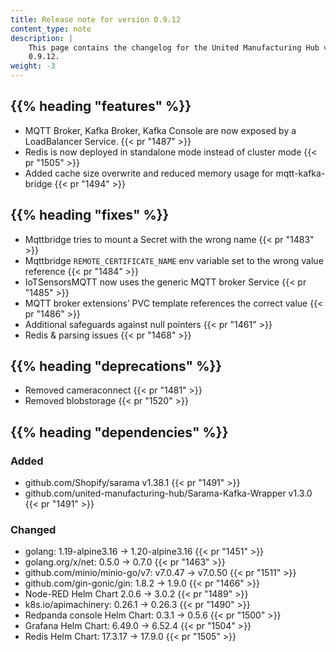 ```yaml
---
title: Release note for version 0.9.12
content_type: note
description: |
    This page contains the changelog for the United Manufacturing Hub version
    0.9.12.
weight: -3
---
```


## {{% heading "features" %}}

- MQTT Broker, Kafka Broker, Kafka Console are now exposed by a LoadBalancer Service. {{< pr "1487" >}}
- Redis is now deployed in standalone mode instead of cluster mode {{< pr "1505" >}}
- Added cache size overwrite and reduced memory usage for mqtt-kafka-bridge {{< pr "1494" >}}

## {{% heading "fixes" %}}

- Mqttbridge tries to mount a Secret with the wrong name {{< pr "1483" >}}
- Mqttbridge `REMOTE_CERTIFICATE_NAME` env variable set to the wrong value reference {{< pr "1484" >}}
- IoTSensorsMQTT now uses the generic MQTT broker Service {{< pr "1485" >}}
- MQTT broker extensions’ PVC template references the correct value {{< pr "1486" >}}
- Additional safeguards against null pointers {{< pr "1461" >}}
- Redis & parsing issues {{< pr "1468" >}}

## {{% heading "deprecations" %}}

- Removed cameraconnect {{< pr "1481" >}}
- Removed blobstorage {{< pr "1520" >}}

## {{% heading "dependencies" %}}

### Added

- github.com/Shopify/sarama v1.38.1 {{< pr "1491" >}}
- github.com/united-manufacturing-hub/Sarama-Kafka-Wrapper v1.3.0 {{< pr "1491" >}}

### Changed

- golang: 1.19-alpine3.16 → 1.20-alpine3.16 {{< pr "1451" >}}
- golang.org/x/net: 0.5.0 → 0.7.0 {{< pr "1463" >}}
- github.com/minio/minio-go/v7: v7.0.47 → v7.0.50 {{< pr "1511" >}}
- github.com/gin-gonic/gin: 1.8.2 → 1.9.0 {{< pr "1466" >}}
- Node-RED Helm Chart 2.0.6 → 3.0.2 {{< pr "1489" >}}
- k8s.io/apimachinery: 0.26.1 → 0.26.3 {{< pr "1490" >}}
- Redpanda console Helm Chart: 0.3.1 → 0.5.6 {{< pr "1500" >}}
- Grafana Helm Chart: 6.49.0 → 6.52.4 {{< pr "1504" >}}
- Redis Helm Chart: 17.3.17 → 17.9.0 {{< pr "1505" >}}
